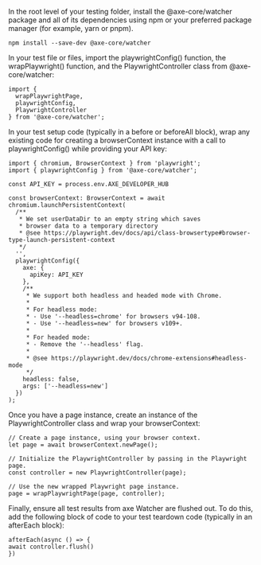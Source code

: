 In the root level of your testing folder, install the @axe-core/watcher package and all of its dependencies using npm or your preferred package manager (for example, yarn or pnpm).
```
npm install --save-dev @axe-core/watcher
```
In your test file or files, import the playwrightConfig() function, the wrapPlaywright() function, and the PlaywrightController class from @axe-core/watcher:

```
import {
  wrapPlaywrightPage,
  playwrightConfig,
  PlaywrightController
} from '@axe-core/watcher';
```
In your test setup code (typically in a before or beforeAll block), wrap any existing code for creating a browserContext instance with a call to playwrightConfig() while providing your API key:

```
import { chromium, BrowserContext } from 'playwright';
import { playwrightConfig } from '@axe-core/watcher';

const API_KEY = process.env.AXE_DEVELOPER_HUB

const browserContext: BrowserContext = await chromium.launchPersistentContext(
  /**
   * We set userDataDir to an empty string which saves
   * browser data to a temporary directory
   * @see https://playwright.dev/docs/api/class-browsertype#browser-type-launch-persistent-context
   */
  '',
  playwrightConfig({
    axe: {
      apiKey: API_KEY
    },
    /**
     * We support both headless and headed mode with Chrome.
     * 
     * For headless mode:
     * - Use '--headless=chrome' for browsers v94-108.
     * - Use '--headless=new' for browsers v109+.
     * 
     * For headed mode:
     * - Remove the '--headless' flag.
     * 
     * @see https://playwright.dev/docs/chrome-extensions#headless-mode
     */
    headless: false,
    args: ['--headless=new']
  })
);
```


Once you have a page instance, create an instance of the PlaywrightController class and wrap your browserContext:

```
// Create a page instance, using your browser context.
let page = await browserContext.newPage();

// Initialize the PlaywrightController by passing in the Playwright page.
const controller = new PlaywrightController(page);

// Use the new wrapped Playwright page instance.
page = wrapPlaywrightPage(page, controller);
```

Finally, ensure all test results from axe Watcher are flushed out. To do this, add the following block of code to your test teardown code (typically in an afterEach block):

```
afterEach(async () => {
await controller.flush()
})
```
